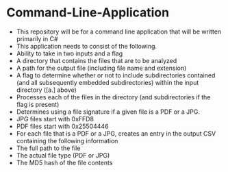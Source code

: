 # Command-Line-Application
- This repository will be for a command line application that will be written primarily in C#
- This application needs to consist of the following. 
-  Ability to take in two inputs and a flag
- A directory that contains the files that are to be analyzed
- A path for the output file (including file name and extension)
- A flag to determine whether or not to include subdirectories contained (and all subsequently embedded subdirectories) within the input directory ([a.] above)
- Processes each of the files in the directory (and subdirectories if the flag is present)
- Determines using a file signature if a given file is a PDF or a JPG.
- JPG files start with 0xFFD8
- PDF files start with 0x25504446
- For each file that is a PDF or a JPG, creates an entry in the output CSV containing the following information
- The full path to the file
- The actual file type (PDF or JPG)
- The MD5 hash of the file contents
